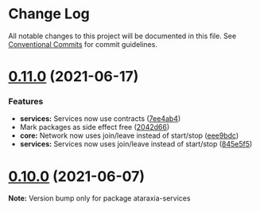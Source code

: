 # Change Log

All notable changes to this project will be documented in this file.
See [Conventional Commits](https://conventionalcommits.org) for commit guidelines.

# [0.11.0](https://github.com/aholstenson/ataraxia/tree/master/packages/services/compare/v0.10.0...v0.11.0) (2021-06-17)


### Features

* **services:** Services now use contracts ([7ee4ab4](https://github.com/aholstenson/ataraxia/tree/master/packages/services/commit/7ee4ab4db89c167b2d0beaeb5380061d0638a1d0))
* Mark packages as side effect free ([2042d66](https://github.com/aholstenson/ataraxia/tree/master/packages/services/commit/2042d668d40fac2e2c2a44f4eb2be45c7012c120))
* **core:** Network now uses join/leave instead of start/stop ([eee9bdc](https://github.com/aholstenson/ataraxia/tree/master/packages/services/commit/eee9bdcacc0224923fa6190270c098c7cccd9c74))
* **services:** Services now uses join/leave instead of start/stop ([845e5f5](https://github.com/aholstenson/ataraxia/tree/master/packages/services/commit/845e5f5d0fde275fc4d431f98c5d630eeee6eab3))





# [0.10.0](https://github.com/aholstenson/ataraxia/tree/master/packages/services/compare/v0.9.1...v0.10.0) (2021-06-07)

**Note:** Version bump only for package ataraxia-services
